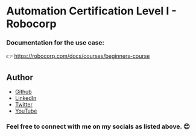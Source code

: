 # Automation Certification Level I - Robocorp

### Documentation for the use case:<br>
👉 https://robocorp.com/docs/courses/beginners-course

## Author
- [Github](https://github.com/Klaus-in-Tech)
- [LinkedIn](https://www.linkedin.com/in/kakoozaallanklaus/)
- [Twitter](https://twitter.com/Klaus_in_Tech)
- [YouTube](https://www.youtube.com/channel/UCbChxT4XT0MUhySZvTBZ0Mg)


### Feel free to connect with me on my socials as listed above. 😊

